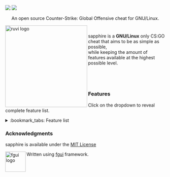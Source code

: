 <p align="center">
 
 <a href="https://en.wikipedia.org/wiki/C%2B%2B"><img src="https://img.shields.io/badge/MADE%20WITH-%E2%99%A5-pink"></a>
  <a href="https://github.com/numero69/sapphire-csgo-linux/blob/master/LICENSE"><img src="https://img.shields.io/badge/LICENSE-MIT-pink"></a>
</p>

<p align="center">
An open source Counter-Strike: Global Offensive cheat for GNU/Linux.
</p>

<img width="258" src="./resource/logo.png" alt="ruvi logo" align="left">

#

sapphire is a **GNU/Linux** only CS:GO cheat that aims to be as simple as possible,  
while keeping the amount of features available at the highest possible level.

#

<br>

### Features

Click on the dropdown to reveal complete feature list.

<details>
<summary>:bookmark_tabs: Feature list</summary>
<br>

Visuals:
- **ESP**
  - Box
  - Name
- **Chams**
- **Nightmode**
- **Low health warning**
- **Removals**
  - Disable post processing
  - Disable Panorama UI blur
  - Disable flashbang effect
  - Disable smoke effect
- **Engine radar**
- **Grenade prediction**
- **Thirdperson**

Miscellanous:
- **Bunnyhop**
  - Auto strafer
- **Instant bomb plant**
- **Force thirdperson while specating**
- **Mirror cam**

:construction: *more features soon...*
</details>

### Acknowledgments

sapphire is available under the [MIT License](https://github.com/numero69/sapphire-csgo-linux/blob/master/LICENSE)

<img width="64" height="64" src="https://raw.githubusercontent.com/iFloody/fgui/master/resources/fgui_logo.png" alt="fgui logo" align="left">

Written using
[fgui](https://github.com/iFloody/fgui) framework.
